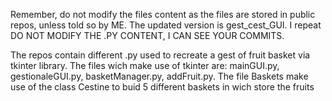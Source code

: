 Remember, do not modify the files content as the files are stored in public repos, unless told so by ME.
The updated version is gest_cest_GUI. I repeat DO NOT MODIFY THE .PY CONTENT, I CAN SEE YOUR COMMITS.

The repos contain different .py used to recreate a gest of fruit basket via tkinter library.
The files wich make use of tkinter are: mainGUI.py, gestionaleGUI.py, basketManager.py, addFruit.py.
The file Baskets make use of the class Cestine to buid 5 different  baskets in wich store the fruits
